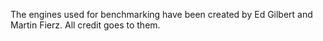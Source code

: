 The engines used for benchmarking have been created by Ed Gilbert and Martin Fierz. All credit goes to them.